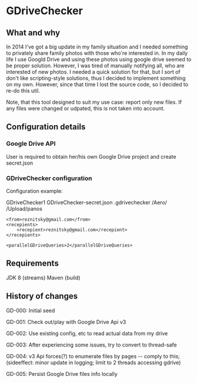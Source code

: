 # GDriveChecker

## What and why
In 2014 I've got a big update in my family situation and I needed something to privately share family photos with those who're interested in. In my daily life I use Googld Drive and using these photos using google drive seemed to be proper solution. However, I was tired of manually notifying all, who are interested of new photos. I needed a quick solution for that, but I sort of don't like scripting-style solutions, thus I decided to implement something on my own. However, since that time I lost the source code, so I decided to re-do this util.

Note, that this tool designed to suit my use case: report only new files. If any files were changed or udpated, this is not taken into account.

## Configuration details
### Google Drive API
User is required to obtain her/his own Google Drive project and create secret.json

### GDriveChecker configuration
Configuration example:

<Configuration>
    <instance>GDriveChecker1</instance>
    <secretFile>GDriveChecker-secret.json</secretFile>
    <credentialsStore>.gdrivechecker</credentialsStore>
    <folders>
        <folder>/Aero/</folder>
        <folder>/Upload/panos</folder>
    </folders>

    <from>reznitsky@gmail.com</from>
    <recepients>
        <recepient>reznitsky@gmail.com</recepient>
    </recepients>

    <parallelGDriveQueries>2</parallelGDriveQueries>
</Configuration>


## Requirements
JDK 8 (streams)
Maven (build)

## History of changes
GD-000: Initial seed

GD-001: Check out/play with Google Drive Api v3

GD-002: Use existing config, etc to read actual data from my drive

GD-003: After experiencing some issues, try to convert to thread-safe

GD-004: v3 Api forces(?) to enumerate files by pages -- comply to this; (sideeffect: minor update in logging; limit to 2 threads accessing gdrive)

GD-005: Persist Google Drive files info locally
